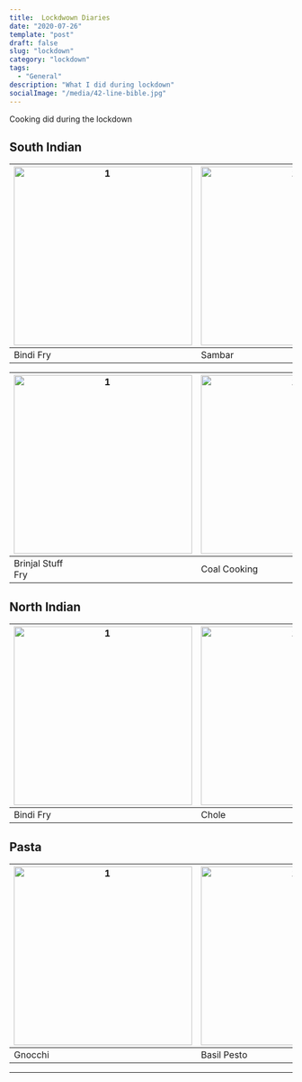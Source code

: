 ```yaml
---
title:  Lockdwown Diaries
date: "2020-07-26"
template: "post"
draft: false
slug: "lockdown"
category: "lockdown"
tags:
  - "General"
description: "What I did during lockdown"
socialImage: "/media/42-line-bible.jpg"
---
```



Cooking did during the lockdown

## South Indian

| [<img alt="1" src="https://kumaraswins.in/lockdown/1.jpeg" width="317">](https://kumaraswins.in/lockdown/1.jpeg) |  [<img alt="1" src="https://kumaraswins.in/lockdown/6.jpeg" width="317">](https://kumaraswins.in/lockdown/6.jpeg)|  [<img alt="1" src="https://kumaraswins.in/lockdown/3.jpeg" width="317">](https://kumaraswins.in/lockdown/3.jpeg)| [<img alt="1" src="https://kumaraswins.in/lockdown/7.jpeg" width="317">](https://kumaraswins.in/lockdown/7.jpeg) |
|--|--|--|--|
| Bindi Fry| Sambar | Bonda | Jack fruit Briyani | 

| [<img alt="1" src="https://kumaraswins.in/lockdown/19.jpeg" width="317">](https://kumaraswins.in/lockdown/19.jpeg) |  [<img alt="1" src="https://kumaraswins.in/lockdown/17.jpeg" width="317">](https://kumaraswins.in/lockdown/17.jpeg)|  [<img alt="1" src="https://kumaraswins.in/lockdown/14.jpeg" width="317">](https://kumaraswins.in/lockdown/14.jpeg)| [<img alt="1" src="https://kumaraswins.in/lockdown/21.jpeg" width="317">](https://kumaraswins.in/lockdown/21.jpeg) |
|--|--|--|--|
| Brinjal Stuff <br> Fry| Coal Cooking | Paddu | Murukku| 


## North Indian

|  [<img alt="1" src="https://kumaraswins.in/lockdown/2.jpeg" width="317">](https://kumaraswins.in/lockdown/2.jpeg)|  [<img alt="1" src="https://kumaraswins.in/lockdown/12.jpeg" width="317">](https://kumaraswins.in/lockdown/12.jpeg)| [<img alt="1" src="https://kumaraswins.in/lockdown/13.jpeg" width="317">](https://kumaraswins.in/lockdown/13.jpeg)|[<img alt="1" src="https://kumaraswins.in/lockdown/16.jpeg" width="317">](https://kumaraswins.in/lockdown/16.jpeg)|[<img alt="1" src="https://kumaraswins.in/lockdown/naan.jpeg" width="317">](https://kumaraswins.in/lockdown/naan.jpeg)|
|--|--|--|--|--|
| Bindi Fry| Chole | Dhal Bhaati |Paalak Paneer |Naan |

## Pasta
|  [<img alt="1" src="https://kumaraswins.in/lockdown/10.jpeg" width="317">](https://kumaraswins.in/lockdown/10.jpeg)|  [<img alt="1" src="https://kumaraswins.in/lockdown/24.jpeg" width="317">](https://kumaraswins.in/lockdown/24.jpeg)|[<img alt="1" src="https://kumaraswins.in/lockdown/26.JPG" width="317">](https://kumaraswins.in/lockdown/26.JPG)|
|--|--|--|
| Gnocchi | Basil Pesto | White Pasta |

- - - -